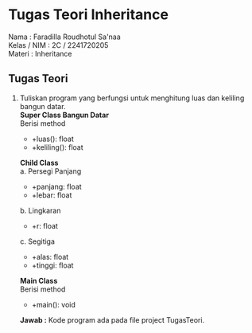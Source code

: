 # Tugas Teori Inheritance

Nama : Faradilla Roudhotul Sa'naa <br>
Kelas / NIM : 2C / 2241720205 <br>
Materi : Inheritance

## Tugas Teori 
1. Tuliskan program yang berfungsi untuk menghitung luas dan keliling bangun datar. <br>
    **Super Class Bangun Datar** <br>
    Berisi method
    * +luas(): float
    * +keliling(): float

    **Child Class** <br>
    a. Persegi Panjang <br>
    * +panjang: float
    * +lebar: float 

    b. Lingkaran <br>
    * +r: float

    c. Segitiga <br>
    * +alas: float
    * +tinggi: float 

    **Main Class** <br>
    Berisi method
    * +main(): void

    **Jawab :** Kode program ada pada file project TugasTeori.  




